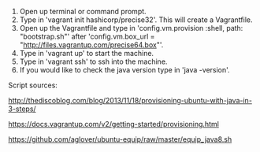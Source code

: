 
1. Open up terminal or command prompt.
2. Type in 'vagrant init hashicorp/precise32'. This will create a Vagrantfile.
3. Open up the Vagrantfile and type in 'config.vm.provision :shell, path: "bootstrap.sh"' after 'config.vm.box_url = "http://files.vagrantup.com/precise64.box"'.
4. Type in 'vagrant up' to start the machine.
5. Type in 'vagrant ssh' to ssh into the machine.
6. If you would like to check the java version type in 'java -version'.
  
Script sources:

http://thediscoblog.com/blog/2013/11/18/provisioning-ubuntu-with-java-in-3-steps/

https://docs.vagrantup.com/v2/getting-started/provisioning.html

https://github.com/aglover/ubuntu-equip/raw/master/equip_java8.sh
